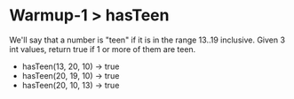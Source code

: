 # Warmup-1 > hasTeen

We'll say that a number is "teen" if it is in the range 13..19 inclusive. Given 3 int values, return true if 1 or more of them are teen.

- hasTeen(13, 20, 10) → true
- hasTeen(20, 19, 10) → true
- hasTeen(20, 10, 13) → true